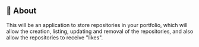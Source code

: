## :rocket: About

This will be an application to store repositories in your portfolio, which will allow the creation, listing, updating and removal of the repositories, and also allow the repositories to receive "likes".